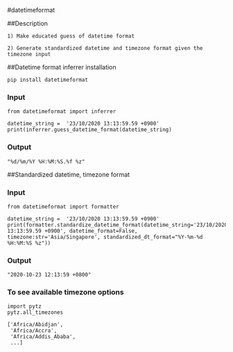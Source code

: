 #datetimeformat

##Description
```
1) Make educated guess of datetime format

2) Generate standardized datetime and timezone format given the timezone input
```

##Datetime format inferrer installation
```
pip install datetimeformat
```

### Input
```
from datetimeformat import inferrer

datetime_string =  '23/10/2020 13:13:59.59 +0900'
print(inferrer.guess_datetime_format(datetime_string)
```
### Output
```
"%d/%m/%Y %H:%M:%S.%f %z"
```

##Standardized datetime, timezone format

### Input
```
from datetimeformat import formatter

datetime_string =  '23/10/2020 13:13:59.59 +0900'
print(formatter.standardize_datetime_format(datetime_string='23/10/2020 13:13:59.59 +0900', datetime_format=False, timezone:str='Asia/Singapore', standardized_dt_format="%Y-%m-%d %H:%M:%S %z"))
```
### Output
```
"2020-10-23 12:13:59 +0800"
```

### To see available timezone options
```
import pytz
pytz.all_timezones
```
```
['Africa/Abidjan',
 'Africa/Accra',
 'Africa/Addis_Ababa',
 ...]
```